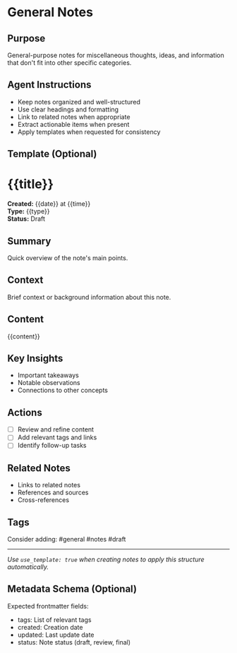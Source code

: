 # General Notes

## Purpose
General-purpose notes for miscellaneous thoughts, ideas, and information that don't fit into other specific categories.

## Agent Instructions
- Keep notes organized and well-structured
- Use clear headings and formatting
- Link to related notes when appropriate
- Extract actionable items when present
- Apply templates when requested for consistency

## Template (Optional)
# {{title}}

**Created:** {{date}} at {{time}}  
**Type:** {{type}}  
**Status:** Draft

## Summary
Quick overview of the note's main points.

## Context
Brief context or background information about this note.

## Content
{{content}}

## Key Insights
- Important takeaways
- Notable observations
- Connections to other concepts

## Actions
- [ ] Review and refine content
- [ ] Add relevant tags and links
- [ ] Identify follow-up tasks

## Related Notes
- Links to related notes
- References and sources
- Cross-references

## Tags
Consider adding: #general #notes #draft

---
*Use `use_template: true` when creating notes to apply this structure automatically.*

## Metadata Schema (Optional)
Expected frontmatter fields:
- tags: List of relevant tags
- created: Creation date
- updated: Last update date
- status: Note status (draft, review, final)
